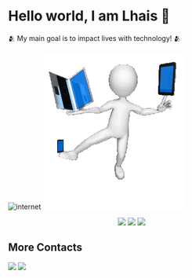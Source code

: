 # Hello world, I am Lhais 👋

:people_hugging: My main goal is to impact lives with technology! :people_hugging:


<div display="flex">
    <img src="./images/art-seguridad-logo.gif" alt="internet" width="45%"/>
    <img src="./images/tecnologia.gif" alt="internet"/>
</div>


<p align="center">
  <img src="https://github-readme-stats.vercel.app/api?username=LhaisCosta99&theme=midnight-blue&hide_border=true" width="300px" />
  <img src="https://github-readme-streak-stats.herokuapp.com?user=LhaisCosta99&theme=midnight-blue&hide_border=true" width="300px" />
 <img src="https://github-readme-stats.vercel.app/api/top-langs/?username=LhaisCosta99&layout=compact)
hide_border=true" width="200px" />
</p>

## More Contacts

[<img src="https://img.shields.io/badge/linkedin-%230077B5.svg?&style=for-the-badge&logo=linkedin&logoColor=white" />](https://www.linkedin.com/in/lha%C3%ADs-costa-3b51b3238/) 
[<img src = "https://img.shields.io/badge/instagram-%23E4405F.svg?&style=for-the-badge&logo=instagram&logoColor=white">](https://www.instagram.com/lhais_costa25/)